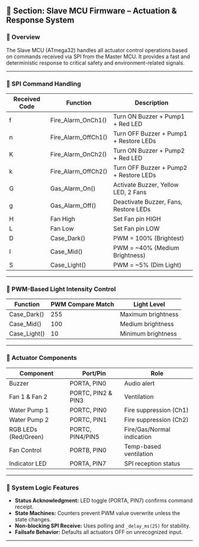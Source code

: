 ## 📂 Section: Slave MCU Firmware – Actuation & Response System

### 🔸 Overview
The Slave MCU (ATmega32) handles all actuator control operations based on commands received via SPI from the Master MCU. It provides a fast and deterministic response to critical safety and environment-related signals.

---

### 🔸 SPI Command Handling

| Received Code | Function               | Description                       |
|---------------|------------------------|---------------------------------|
| f             | Fire_Alarm_OnCh1()     | Turn ON Buzzer + Pump1 + Red LED|
| n             | Fire_Alarm_OffCh1()    | Turn OFF Buzzer + Pump1 + Restore LEDs |
| K             | Fire_Alarm_OnCh2()     | Turn ON Buzzer + Pump2 + Red LED|
| k             | Fire_Alarm_OffCh2()    | Turn OFF Buzzer + Pump2 + Restore LEDs |
| G             | Gas_Alarm_On()         | Activate Buzzer, Yellow LED, 2 Fans |
| g             | Gas_Alarm_Off()        | Deactivate Buzzer, Fans, Restore LEDs |
| H             | Fan High               | Set Fan pin HIGH                |
| L             | Fan Low                | Set Fan pin LOW                 |
| D             | Case_Dark()            | PWM = 100% (Brightest)          |
| I             | Case_Mid()             | PWM = ~40% (Medium Brightness)  |
| S             | Case_Light()           | PWM = ~5% (Dim Light)            |

---

### 🔸 PWM-Based Light Intensity Control

| Function      | PWM Compare Match | Light Level         |
|---------------|-------------------|---------------------|
| Case_Dark()   | 255               | Maximum brightness  |
| Case_Mid()    | 100               | Medium brightness   |
| Case_Light()  | 10                | Minimum brightness  |

---

### 🔸 Actuator Components

| Component         | Port/Pin           | Role                           |
|-------------------|--------------------|--------------------------------|
| Buzzer            | PORTA, PIN0        | Audio alert                   |
| Fan 1 & Fan 2     | PORTC, PIN2 & PIN3 | Ventilation                   |
| Water Pump 1      | PORTC, PIN0        | Fire suppression (Ch1)        |
| Water Pump 2      | PORTC, PIN1        | Fire suppression (Ch2)        |
| RGB LEDs (Red/Green) | PORTC, PIN4/PIN5 | Fire/Gas/Normal indication     |
| Fan Control       | PORTB, PIN0        | Temp-based ventilation        |
| Indicator LED     | PORTA, PIN7        | SPI reception status          |

---

### 🔸 System Logic Features
- **Status Acknowledgment:** LED toggle (PORTA, PIN7) confirms command receipt.
- **State Machines:** Counters prevent PWM value overwrite unless the state changes.
- **Non-blocking SPI Receive:** Uses polling and `_delay_ms(25)` for stability.
- **Failsafe Behavior:** Defaults all actuators OFF on unrecognized input.

---



